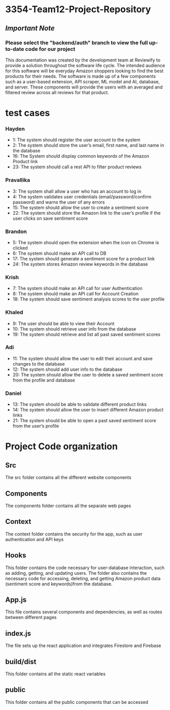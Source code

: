 # 3354-Team12-Project-Repository

## *Important Note*
### Please select the "backend/auth" branch to view the full up-to-date code for our project

This documentation was created by the development team at Reviewify to provide a solution throughout the software life cycle. The intended audience for this software will be everyday Amazon shoppers looking to find the best products for their needs. The software is made up of a few components such as a user-based extension, API scraper, ML model and AI, database, and server. These components will provide the users with an averaged and filtered review across all reviews for that product.

# test cases
### Hayden
* 1: The system should register the user account to the system 
* 2: The system should store the user’s email, first name, and last name in the database 
* 16: The System should display common keywords of the Amazon Product link
* 23: The system should call a rest API to filter product reviews

### Pravallika
* 3: The system shall allow a user who has an account to log in 
* 4: The system validates user credentials (email/password/confirm password) and warns the user of any errors 
* 15: The system should allow the user to create a sentiment score 
* 22: The system should store the Amazon link to the user’s profile if the user clicks on save sentiment score

### Brandon
* 5: The system should open the extension when the icon on Chrome is clicked 
* 6: The system should make an API call to DB 
* 17: The system should generate a sentiment score for a product link
* 24: The system stores Amazon review keywords in the database

### Krish
* 7: The system should make an API call for user Authentication 
* 8: The system should make an API call for Account Creation 
* 18: The system should save sentiment analysis scores to the user profile

### Khaled
* 9: The user should be able to view their Account 
* 10: The system should retrieve user info from the database 
* 19: The system should retrieve and list all past saved sentiment scores

### Adi
* 11: The system should allow the user to edit their account and save changes to the database 
* 12: The system should add user info to the database
* 20: The system should allow the user to delete a saved sentiment score from the profile and database

### Daniel
* 13: The system should be able to validate different product links 
* 14: The system should allow the user to insert different Amazon product links 
* 21: The system should be able to open a past saved sentiment score from the user’s profile



# Project Code organization

## Src
The src folder contains all the different website components

## Components
The components folder contains all the separate web pages

## Context
The context folder contains the security for the app, such as user authentication and API keys

## Hooks
This folder contains the code necessary for user-database interaction, such as adding, getting, and updating users. The folder also contains the necessary code for accessing, deleting, and getting Amazon product data (sentiment score and keywords)from the database.

## App.js
This file contains several components and dependencies, as well as routes between different pages

## index.js
The file sets up the react application and integrates Firestore and Firebase

## build/dist
This folder contains all the static react variables

## public
This folder contains all the public components that can be accessed

